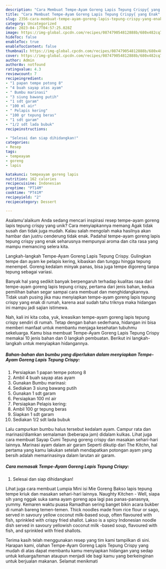 ```yaml
---
description: "Cara Membuat Tempe-Ayam Goreng Lapis Tepung Crispy{ yang Enak"
title: "Cara Membuat Tempe-Ayam Goreng Lapis Tepung Crispy{ yang Enak"
slug: 2356-cara-membuat-tempe-ayam-goreng-lapis-tepung-crispy-yang-enak
category: Uncategorized
date: 2023-04-17T04:57:25.028Z
image: https://img-global.cpcdn.com/recipes/087479054812888b/680x482cq70/tempe-ayam-goreng-lapis-tepung-crispy-foto-resep-utama.jpg
hideToc: false
enableToc: true
enableTocContent: false
thumbnail: https://img-global.cpcdn.com/recipes/087479054812888b/680x482cq70/tempe-ayam-goreng-lapis-tepung-crispy-foto-resep-utama.jpg
cover: https://img-global.cpcdn.com/recipes/087479054812888b/680x482cq70/tempe-ayam-goreng-lapis-tepung-crispy-foto-resep-utama.jpg
author: Admin
authorAv: notfound
ratingvalue: 4.3
reviewcount: 7
recipeingredient:
- "1 papan tempe potong 8"
- "4 buah sayap atas ayam"
- " Bumbu marinasi"
- "3 siung bawang putih"
- "1 sdt garam"
- "100 ml air"
- " Pelapis kering"
- "100 gr tepung beras"
- "1 sdt garam"
- "1/2 sdt lada bubuk"
recipeinstructions:

- "Selesai dan siap dihidangkan!"
categories:
- Resep
tags:
- tempeayam
- goreng
- lapis

katakunci: tempeayam goreng lapis 
nutrition: 162 calories
recipecuisine: Indonesian
preptime: "PT14M"
cooktime: "PT41M"
recipeyield: "2"
recipecategory: Dessert

---
```



Asalamu'alaikum Anda sedang mencari inspirasi resep tempe-ayam goreng lapis tepung crispy yang unik? Cara menyiapkannya memang Agak tidak susah dan tidak juga mudah. Kalau salah mengolah maka hasilnya akan hambar dan justru cenderung tidak enak. Padahal tempe-ayam goreng lapis tepung crispy yang enak seharusnya mempunyai aroma dan cita rasa yang mampu memancing selera kita.


Langkah-langkah Tempe-Ayam Goreng Lapis Tepung Crispy. Gulingkan tempe dan ayam ke pelapis kering, kibaskan dan tunggu hingga tepung menempel. Goreng kedalam minyak panas, bisa juga tempe digoreng tanpa tepung sebagai variasi.

Banyak hal yang sedikit banyak berpengaruh terhadap kualitas rasa dari tempe-ayam goreng lapis tepung crispy, pertama dari jenis bahan, kedua pemilihan bahan segar sampai cara membuat dan menghidangkannya. Tidak usah pusing jika mau menyiapkan tempe-ayam goreng lapis tepung crispy yang enak di rumah, karena asal sudah tahu triknya maka hidangan ini mampu jadi sajian istimewa.


Nah, kali ini kita coba, yuk, kreasikan tempe-ayam goreng lapis tepung crispy sendiri di rumah. Tetap dengan bahan sederhana, hidangan ini bisa memberi manfaat untuk membantu menjaga kesehatan tubuhmu sekeluarga. Kamu bisa membuat Tempe-Ayam Goreng Lapis Tepung Crispy memakai 10 jenis bahan dan 0 langkah pembuatan. Berikut ini langkah-langkah untuk menyiapkan hidangannya.

<!--inarticleads1-->

##### Bahan-bahan dan bumbu yang diperlukan dalam menyiapkan Tempe-Ayam Goreng Lapis Tepung Crispy:

1. Persiapkan 1 papan tempe potong 8
1. Ambil 4 buah sayap atas ayam
1. Gunakan  Bumbu marinasi:
1. Sediakan 3 siung bawang putih
1. Gunakan 1 sdt garam
1. Persiapkan 100 ml air
1. Persiapkan  Pelapis kering:
1. Ambil 100 gr tepung beras
1. Siapkan 1 sdt garam
1. Sediakan 1/2 sdt lada bubuk


Lalu campurkan bumbu halus tersebut kedalam ayam. Campur rata dan marinasi/diamkan semalaman (beberapa jam) didalam kulkas. Lihat juga cara membuat Sayap Cumi Tepung goreng crispy dan masakan sehari-hari lainnya. Marinasi ayam dalam air garam Seperti dikutip dari The Kitchn, hal pertama yang kamu lakukan setelah mendapatkan potongan ayam yang bersih adalah memarinasinya dalam larutan air garam. 

<!--inarticleads2-->

##### Cara memasak Tempe-Ayam Goreng Lapis Tepung Crispy:


1. Selesai dan siap dihidangkan!

Lihat juga cara membuat Lumpia Mini isi Mie Goreng Bakso lapis tepung tempe kriuk dan masakan sehari-hari lainnya. Naughty Kitchen - Well, siapa sih yang nggak suka sama ayam goreng apa lagi pas panas-panasnya, yummy. Kemaren waktu puasa Ramadhan sering banget bikin acara bukber di rumah bareng temen-temen. Thick noodles made from rice flour or sago, served in savoury yellow coconut milk-based soup, often flavoured with fish, sprinkled with crispy fried shallot. Lakso is a spicy Indonesian noodle dish served in savoury yellowish coconut milk -based soup, flavoured with fish, and sprinkled with fried shallots. 

Terima kasih telah menggunakan resep yang tim kami tampilkan di sini. Harapan kami, olahan Tempe-Ayam Goreng Lapis Tepung Crispy yang mudah di atas dapat membantu kamu menyiapkan hidangan yang sedap untuk keluarga/teman ataupun menjadi ide bagi kamu yang berkeinginan untuk berjualan makanan. Selamat menikmati
